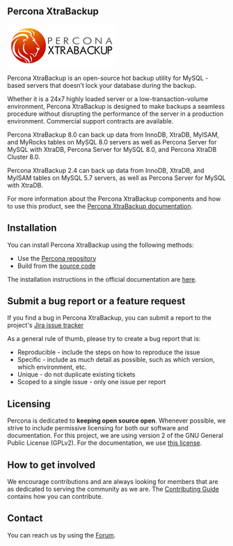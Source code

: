 
## Percona XtraBackup

![PXB logo](storage/innobase/xtrabackup/percona-xtrabackup-logo.jpg)

Percona XtraBackup is an open-source hot backup utility for MySQL - based servers that doesn’t lock your database during the backup.

Whether it is a 24x7 highly loaded server or a low-transaction-volume environment, Percona XtraBackup is designed to make backups a seamless procedure without disrupting the performance of the server in a production environment. Commercial support contracts are available.

Percona XtraBackup 8.0 can back up data from InnoDB, XtraDB, MyISAM, and MyRocks tables on MySQL 8.0 servers as well as Percona Server for MySQL with XtraDB, Percona Server for MySQL 8.0, and Percona XtraDB Cluster 8.0. 

Percona XtraBackup 2.4 can back up data from InnoDB, XtraDB, and MyISAM tables on MySQL 5.7 servers, as well as Percona Server for MySQL with XtraDB.

For more information about the Percona XtraBackup components and how to use this product, see the [Percona XtraBackup documentation](https://docs.percona.com/percona-xtrabackup/8.0/).

## Installation

You can install Percona XtraBackup using the following methods:
- Use the [Percona repository](https://docs.percona.com/percona-software-repositories/index.html) 
- Build from the [source code](https://github.com/percona/percona-xtrabackup)

The installation instructions in the official documentation are [here](https://docs.percona.com/percona-xtrabackup/8.0/installation.html).

## Submit a bug report or a feature request

If you find a bug in Percona XtraBackup, you can submit a report to the project's [Jira issue tracker](https://jira.percona.com/projects/PXB/issues)

As a general rule of thumb, please try to create a bug report that is:

- Reproducible - include the steps on how to reproduce the issue
- Specific - include as much detail as possible, such as which version, which environment, etc.
- Unique - do not duplicate existing tickets
- Scoped to a single issue - only one issue per report

## Licensing

Percona is dedicated to **keeping open source open**. Whenever possible, we strive to include permissive licensing for both our software and documentation. For this project, we are using version 2 of the GNU General Public License (GPLv2). For the documentation, we use [this license](https://docs.percona.com/percona-xtrabackup/8.0/copyright-and-licensing-information.html).

## How to get involved

We encourage contributions and are always looking for members that are as dedicated to serving the community as we are. The [Contributing Guide](https://github.com/percona/pxb-docs/blob/8.0/contributing.md) contains how you can contribute.

## Contact

You can reach us by using the [Forum](https://forums.percona.com/c/mysql-mariadb/percona-xtrabackup).
